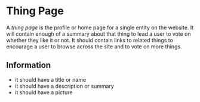 # Thing Page

A _thing page_ is the profile or home page for a single entity on the website.
It will contain enough of a summary about that thing to lead a user to vote on
whether they like it or not. It should contain links to related things to
encourage a user to browse across the site and to vote on more things.

## Information

- it should have a title or name
- it should have a description or summary
- it should have a picture
